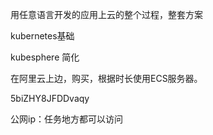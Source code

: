 用任意语言开发的应用上云的整个过程，整套方案

kubernetes基础

kubesphere 简化

在阿里云上边，购买，根据时长使用ECS服务器。

5biZHY8JFDDvaqy

公网ip：任务地方都可以访问

